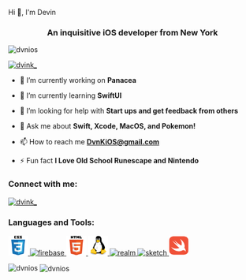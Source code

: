 
Hi 👋, I'm Devin</h1>
<h3 align="center">An inquisitive iOS developer from New York</h3>

<p align="left"> <img src="https://komarev.com/ghpvc/?username=dvnios&label=Profile%20views&color=0e75b6&style=flat" alt="dvnios" /> </p>



<p align="left"> <a href="https://twitter.com/dvink_" target="blank"><img src="https://img.shields.io/twitter/follow/dvink_?logo=twitter&style=for-the-badge" alt="dvink_" /></a> </p>

- 🔭 I’m currently working on **Panacea**

- 🌱 I’m currently learning **SwiftUI**

- 🤝 I’m looking for help with **Start ups and get feedback from others**

- 💬 Ask me about **Swift, Xcode, MacOS, and Pokemon!**

- 📫 How to reach me **DvnKiOS@gmail.com**

- ⚡ Fun fact **I Love Old School Runescape and Nintendo**

<h3 align="left">Connect with me:</h3>
<p align="left">
<a href="https://twitter.com/dvink_" target="blank"><img align="center" src="https://raw.githubusercontent.com/rahuldkjain/github-profile-readme-generator/master/src/images/icons/Social/twitter.svg" alt="dvink_" height="30" width="40" /></a>
</p>

<h3 align="left">Languages and Tools:</h3>
<p align="left"> <a href="https://www.w3schools.com/css/" target="_blank" rel="noreferrer"> <img src="https://raw.githubusercontent.com/devicons/devicon/master/icons/css3/css3-original-wordmark.svg" alt="css3" width="40" height="40"/> </a> <a href="https://firebase.google.com/" target="_blank" rel="noreferrer"> <img src="https://www.vectorlogo.zone/logos/firebase/firebase-icon.svg" alt="firebase" width="40" height="40"/> </a> <a href="https://www.w3.org/html/" target="_blank" rel="noreferrer"> <img src="https://raw.githubusercontent.com/devicons/devicon/master/icons/html5/html5-original-wordmark.svg" alt="html5" width="40" height="40"/> </a> <a href="https://www.linux.org/" target="_blank" rel="noreferrer"> <img src="https://raw.githubusercontent.com/devicons/devicon/master/icons/linux/linux-original.svg" alt="linux" width="40" height="40"/> </a> <a href="https://realm.io/" target="_blank" rel="noreferrer"> <img src="https://raw.githubusercontent.com/bestofjs/bestofjs-webui/8665e8c267a0215f3159df28b33c365198101df5/public/logos/realm.svg" alt="realm" width="40" height="40"/> </a> <a href="https://www.sketch.com/" target="_blank" rel="noreferrer"> <img src="https://www.vectorlogo.zone/logos/sketchapp/sketchapp-icon.svg" alt="sketch" width="40" height="40"/> </a> <a href="https://developer.apple.com/swift/" target="_blank" rel="noreferrer"> <img src="https://raw.githubusercontent.com/devicons/devicon/master/icons/swift/swift-original.svg" alt="swift" width="40" height="40"/> </a> </p>

<p><img align="left" src="https://github-readme-stats.vercel.app/api/top-langs?username=dvnios&show_icons=true&locale=en&layout=compact" alt="dvnios" /></p>

<p>&nbsp;<img align="center" src="https://github-readme-stats.vercel.app/api?username=dvnios&show_icons=true&locale=en" alt="dvnios" /></p>
